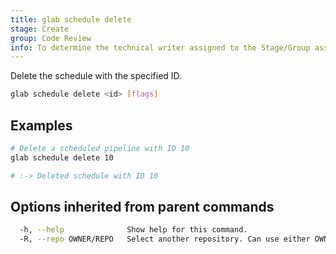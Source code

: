 ```yaml
---
title: glab schedule delete
stage: Create
group: Code Review
info: To determine the technical writer assigned to the Stage/Group associated with this page, see https://about.gitlab.com/handbook/product/ux/technical-writing/#assignments
---
```


<!--
This documentation is auto generated by a script.
Please do not edit this file directly. Run `make gen-docs` instead.
-->

Delete the schedule with the specified ID.

```bash title="terminal"
glab schedule delete <id> [flags]
```

## Examples

```bash title="terminal"
# Delete a scheduled pipeline with ID 10
glab schedule delete 10

# :-> Deleted schedule with ID 10
```

## Options inherited from parent commands

```bash title="terminal"
  -h, --help              Show help for this command.
  -R, --repo OWNER/REPO   Select another repository. Can use either OWNER/REPO or `GROUP/NAMESPACE/REPO` format. Also accepts full URL or Git URL.
```
